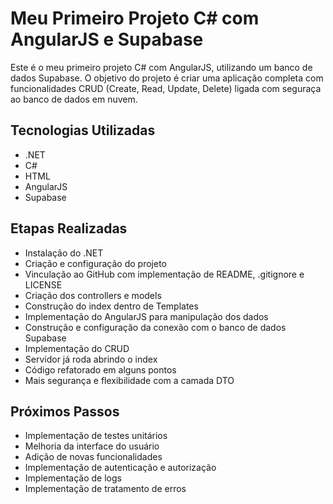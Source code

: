 # Meu Primeiro Projeto C# com AngularJS e Supabase

Este é o meu primeiro projeto C# com AngularJS, utilizando um banco de dados Supabase. O objetivo do projeto é criar uma aplicação completa com funcionalidades CRUD (Create, Read, Update, Delete) ligada com seguraça ao banco de dados em nuvem.

## Tecnologias Utilizadas

*   .NET
*   C#
*   HTML
*   AngularJS
*   Supabase

## Etapas Realizadas

*   Instalação do .NET
*   Criação e configuração do projeto
*   Vinculação ao GitHub com implementação de README, .gitignore e LICENSE
*   Criação dos controllers e models
*   Construção do index dentro de Templates
*   Implementação do AngularJS para manipulação dos dados
*   Construção e configuração da conexão com o banco de dados Supabase
*   Implementação do CRUD
*   Servidor já roda abrindo o index
*   Código refatorado em alguns pontos
*   Mais segurança e flexibilidade com a camada DTO

## Próximos Passos

*   Implementação de testes unitários
*   Melhoria da interface do usuário
*   Adição de novas funcionalidades
*   Implementação de autenticação e autorização
*   Implementação de logs
*   Implementação de tratamento de erros